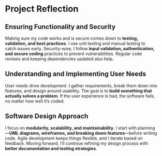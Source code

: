 # Project Reflection  

## Ensuring Functionality and Security  
Making sure my code works and is secure comes down to **testing, validation, and best practices**. I use unit testing and manual testing to catch issues early. Security-wise, I follow **input validation, authentication, and secure coding** practices to prevent vulnerabilities. Regular code reviews and keeping dependencies updated also help.  

## Understanding and Implementing User Needs  
User needs drive development. I gather requirements, break them down into features, and design around usability. The goal is to **build something that actually solves a problem**. If the user experience is bad, the software fails, no matter how well it’s coded.  

## Software Design Approach  
I focus on **modularity, scalability, and maintainability**. I start with planning—**UML diagrams, wireframes, and breaking down features**—before writing code. Agile development keeps things flexible, and I iterate based on feedback. Moving forward, I’ll continue refining my design process with **better documentation and testing strategies**.  
